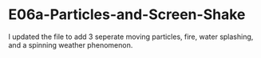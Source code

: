 # E06a-Particles-and-Screen-Shake
I updated the file to add 3 seperate moving particles, fire, water splashing, and a spinning weather phenomenon.
